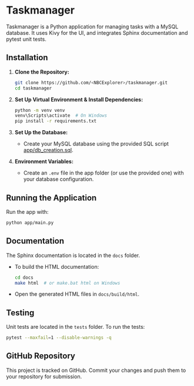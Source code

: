 # Taskmanager

Taskmanager is a Python application for managing tasks with a MySQL database. It uses Kivy for the UI, and integrates Sphinx documentation and pytest unit tests.

## Installation

1. **Clone the Repository:**

   ```bash
   git clone https://github.com/<NBCExplorer>/taskmanager.git
   cd taskmanager
   ```

2. **Set Up Virtual Environment & Install Dependencies:**

   ```bash
   python -m venv venv
   venv\Scripts\activate  # On Windows
   pip install -r requirements.txt
   ```

3. **Set Up the Database:**

   - Create your MySQL database using the provided SQL script [app/db_creation.sql](app/db_creation.sql).

4. **Environment Variables:**

   - Create an `.env` file in the app folder (or use the provided one) with your database configuration.

## Running the Application

Run the app with:

```bash
python app/main.py
```

## Documentation

The Sphinx documentation is located in the `docs` folder.

- To build the HTML documentation:
  
  ```bash
  cd docs
  make html  # or make.bat html on Windows
  ```

- Open the generated HTML files in `docs/build/html`.

## Testing

Unit tests are located in the `tests` folder. To run the tests:

```bash
pytest --maxfail=1 --disable-warnings -q
```

## GitHub Repository

This project is tracked on GitHub. Commit your changes and push them to your repository for submission.
